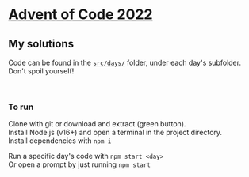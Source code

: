 # [Advent of Code 2022](https://adventofcode.com/2022)
## My solutions
Code can be found in the [`src/days/`](./src/days/) folder, under each day's subfolder.  
Don't spoil yourself!

<br>

### To run

Clone with git or download and extract (green button).  
Install Node.js (v16+) and open a terminal in the project directory.  
Install dependencies with `npm i`  
  
Run a specific day's code with `npm start <day>`  
Or open a prompt by just running `npm start`
